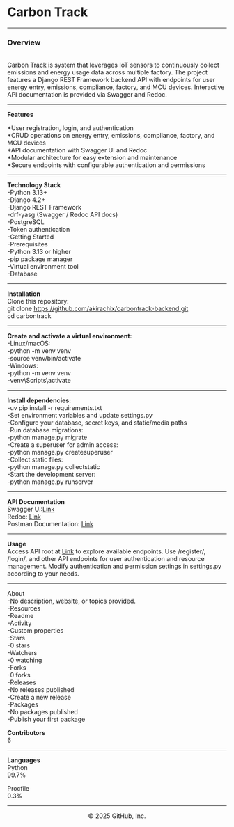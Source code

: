 
<h1>
  Carbon Track
</h1>


---
<h3>
Overview<br>
</h3>
<br>
Carbon Track is system that leverages IoT sensors to continuously collect emissions and energy usage data across multiple factory. The project features a Django REST Framework backend API with endpoints for user energy entry, emissions, compliance, factory, and MCU devices. Interactive API documentation is provided via Swagger and Redoc.

---

**Features**<br>

*User registration, login, and authentication <br>
*CRUD operations on energy entry, emissions, compliance, factory, and MCU devices <br>
*API documentation with Swagger UI and Redoc <br>
*Modular architecture for easy extension and maintenance <br>
*Secure endpoints with configurable authentication and permissions <br>

---

**Technology Stack** <br>
<lu>
-Python 3.13+ <br>
-Django 4.2+ <br>
-Django REST Framework <br>
-drf-yasg (Swagger / Redoc API docs) <br>
-PostgreSQL <br>
-Token authentication <br>
-Getting Started <br>
-Prerequisites <br>
-Python 3.13 or higher <br>
-pip package manager <br>
-Virtual environment tool <br>
-Database <br>

---

**Installation** <br>
Clone this repository: <br>
git clone https://github.com/akirachix/carbontrack-backend.git <br>
cd carbontrack <br>

---

**Create and activate a virtual environment:** <br>
-Linux/macOS: <br>
-python -m venv venv <br>
-source venv/bin/activate <br>
-Windows: <br>
-python -m venv venv <br>
-venv\Scripts\activate <br>

---

**Install dependencies:** <br>
-uv pip install -r requirements.txt <br>
-Set environment variables and update settings.py <br>
-Configure your database, secret keys, and static/media paths <br>
-Run database migrations: <br>
-python manage.py migrate <br>
-Create a superuser for admin access: <br>
-python manage.py createsuperuser <br>
-Collect static files: <br>
-python manage.py collectstatic <br>
-Start the development server: <br>
-python manage.py runserver <br>

---

**API Documentation** <br>
Swagger UI:[Link](https://carbon-track-680e7cff8d27.herokuapp.com/api/schema/swagger-ui/) <br>
Redoc: [Link](https://carbon-track-680e7cff8d27.herokuapp.com/api/schema/redoc/) <br>
Postman Documentation: [Link](https://documenter.getpostman.com/view/45609889/2sB3HooJrj)

---

**Usage** <br>
Access API root at [Link](https://carbon-track-680e7cff8d27.herokuapp.com/api/) to explore available endpoints.
Use /register/, /login/, and other API endpoints for user authentication and resource management.
Modify authentication and permission settings in settings.py according to your needs.

---

About <br>
-No description, website, or topics provided. <br>
-Resources<br>
-Readme<br>
-Activity <br>
-Custom properties <br>
-Stars <br>
-0 stars <br>
-Watchers <br>
-0 watching <br>
-Forks <br>
-0 forks <br>
-Releases <br>
-No releases published <br>
-Create a new release <br>
-Packages <br>
-No packages published <br>
-Publish your first package <br>

**Contributors** <br>
 6

---

**Languages** <br>
Python <br>
99.7% <br>

Procfile <br>
0.3% <br>


---

<p align="center">
 © 2025 GitHub, Inc.
</p>

